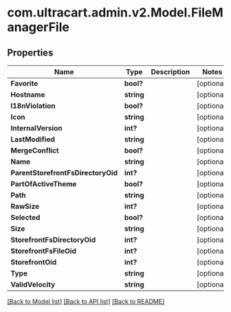 # com.ultracart.admin.v2.Model.FileManagerFile
## Properties

Name | Type | Description | Notes
------------ | ------------- | ------------- | -------------
**Favorite** | **bool?** |  | [optional] 
**Hostname** | **string** |  | [optional] 
**I18nViolation** | **bool?** |  | [optional] 
**Icon** | **string** |  | [optional] 
**InternalVersion** | **int?** |  | [optional] 
**LastModified** | **string** |  | [optional] 
**MergeConflict** | **bool?** |  | [optional] 
**Name** | **string** |  | [optional] 
**ParentStorefrontFsDirectoryOid** | **int?** |  | [optional] 
**PartOfActiveTheme** | **bool?** |  | [optional] 
**Path** | **string** |  | [optional] 
**RawSize** | **int?** |  | [optional] 
**Selected** | **bool?** |  | [optional] 
**Size** | **string** |  | [optional] 
**StorefrontFsDirectoryOid** | **int?** |  | [optional] 
**StorefrontFsFileOid** | **int?** |  | [optional] 
**StorefrontOid** | **int?** |  | [optional] 
**Type** | **string** |  | [optional] 
**ValidVelocity** | **string** |  | [optional] 


[[Back to Model list]](../README.md#documentation-for-models) [[Back to API list]](../README.md#documentation-for-api-endpoints) [[Back to README]](../README.md)

